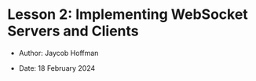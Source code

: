 # Lesson 2: Implementing WebSocket Servers and Clients

- Author: Jaycob Hoffman

- Date: 18 February 2024